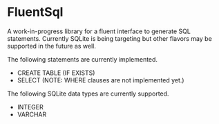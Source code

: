 # FluentSql
A work-in-progress library for a fluent interface to generate SQL statements. Currently SQLite is being targeting but other flavors may be supported in the future as well.

The following statements are currently implemented.
* CREATE TABLE (IF EXISTS)
* SELECT (NOTE: WHERE clauses are not implemented yet.)

The following SQLite data types are currently supported.
* INTEGER
* VARCHAR
